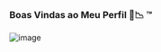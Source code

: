### Boas Vindas ao Meu Perfil 📁📉 ™️

![image](https://github.com/user-attachments/assets/d6129ae1-313b-47ad-b4a2-2cce22b66118)


